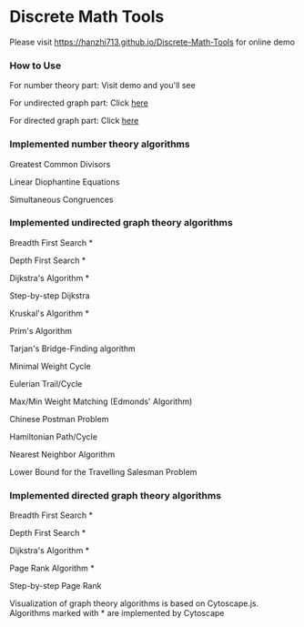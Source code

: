 # Discrete Math Tools

Please visit https://hanzhi713.github.io/Discrete-Math-Tools for online demo

### How to Use

For number theory part: Visit demo and you'll see

For undirected graph part: Click [here](https://hanzhi713.github.io/Discrete-Math-Tools/Graphs/undirected-graph-help.html)

For directed graph part: Click [here](https://hanzhi713.github.io/Discrete-Math-Tools/Graphs/directed-graph-help.html)

### Implemented number theory algorithms

Greatest Common Divisors

Linear Diophantine Equations

Simultaneous Congruences

### Implemented undirected graph theory algorithms

Breadth First Search \*

Depth First Search \*

Dijkstra's Algorithm \*

Step-by-step Dijkstra

Kruskal's Algorithm \*

Prim's Algorithm

Tarjan's Bridge-Finding algorithm

Minimal Weight Cycle

Eulerian Trail/Cycle

Max/Min Weight Matching (Edmonds' Algorithm)

Chinese Postman Problem

Hamiltonian Path/Cycle

Nearest Neighbor Algorithm

Lower Bound for the Travelling Salesman Problem

### Implemented directed graph theory algorithms

Breadth First Search \*

Depth First Search \*

Dijkstra's Algorithm \*

Page Rank Algorithm \*

Step-by-step Page Rank

Visualization of graph theory algorithms is based on Cytoscape.js. Algorithms marked with \* are implemented by Cytoscape
